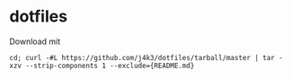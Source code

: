 # dotfiles


Download mit 

`cd; curl -#L https://github.com/j4k3/dotfiles/tarball/master | tar -xzv --strip-components 1 --exclude={README.md}`

